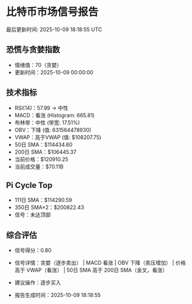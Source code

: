 # 比特币市场信号报告

最后更新时间: 2025-10-09 18:18:55 UTC

## 恐慌与贪婪指数
- 情绪值：70（贪婪）
- 更新时间：2025-10-09 00:00:00

## 技术指标
- RSI(14)：57.99 → 中性
- MACD：看涨 (Histogram: 665.81)
- 布林带：中性 (带宽: 17.51%)
- OBV：下降 (值: 631564478930)
- VWAP：高于VWAP (值: $108207.75)
- 50日 SMA：$114434.60
- 200日 SMA：$106445.37
- 当前价格：$120910.25
- 当前成交量：$70.11B

## Pi Cycle Top
- 111日 SMA：$114290.59
- 350日 SMA×2：$200822.43
- 信号：未达顶部

## 综合评估
- 信号得分：0.80
- 信号详情：贪婪（逐步卖出） | MACD 看涨 | OBV 下降（卖压增加） | 价格高于 VWAP（看涨） | 50日 SMA 高于 200日 SMA（金叉，看涨）
- 建议操作：逐步买入

- 报告生成时间：2025-10-09 18:18:55